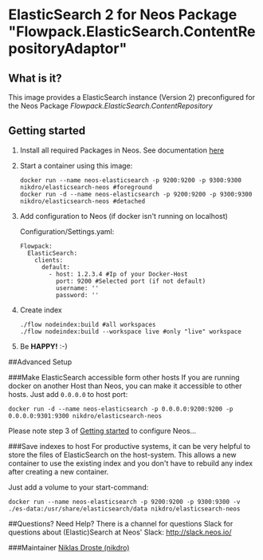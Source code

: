 # ElasticSearch 2  for Neos Package "Flowpack.ElasticSearch.ContentRepositoryAdaptor"

## What is it? 
This image provides a ElasticSearch instance (Version 2) preconfigured for the Neos Package _Flowpack.ElasticSearch.ContentRepository_

## Getting started
1. Install all required Packages in Neos. See documentation [here](https://github.com/Flowpack/Flowpack.ElasticSearch.ContentRepositoryAdaptor#installation)
2. Start a container using this image:
    ```
    docker run --name neos-elasticsearch -p 9200:9200 -p 9300:9300 nikdro/elasticsearch-neos #foreground
    docker run -d --name neos-elasticsearch -p 9200:9200 -p 9300:9300 nikdro/elasticsearch-neos #detached
    ```
    
3. Add configuration to Neos (if docker isn't running on localhost)

    Configuration/Settings.yaml:
    ```
    Flowpack:
      ElasticSearch:
        clients:
          default:
            - host: 1.2.3.4 #Ip of your Docker-Host
              port: 9200 #Selected port (if not default)
              username: ''
              password: ''
    ```
    
4. Create index
    ```
    ./flow nodeindex:build #all workspaces
    ./flow nodeindex:build --workspace live #only "live" workspace
    ```


5. Be **HAPPY!** :-)

##Advanced Setup

###Make ElasticSearch accessible form other hosts
If you are running docker on another Host than Neos, you can make it accessible to other hosts.
Just add `0.0.0.0` to host port:

`docker run -d --name neos-elasticsearch -p 0.0.0.0:9200:9200 -p 0.0.0.0:9301:9300 nikdro/elasticsearch-neos`

Please note step 3 of [Getting started](#getting-started) to configure Neos...


###Save indexes to host
For productive systems, it can be very helpful to store the files of ElasticSearch on the host-system. 
This allows a new container to use the existing index and you don't have to rebuild any index after creating a new container.

Just add a volume to your start-command:

`docker run --name neos-elasticsearch -p 9200:9200 -p 9300:9300 -v ./es-data:/usr/share/elasticsearch/data nikdro/elasticsearch-neos`


##Questions? Need Help?
There is a channel for questions Slack for questions about (Elastic)Search at Neos'  Slack: http://slack.neos.io/

###Maintainer
[Niklas Droste (nikdro)](mailto:nd@kaufmann.digital)
